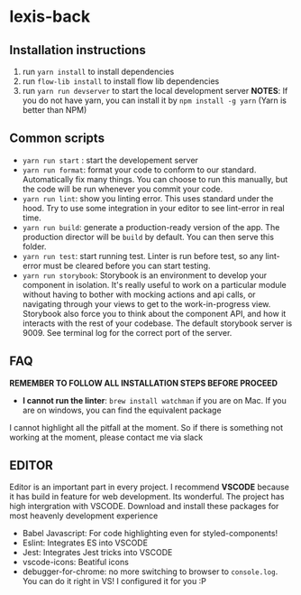 # lexis-back
## Installation instructions
1. run `yarn install` to install dependencies
2. run `flow-lib install` to install flow lib dependencies
3. run `yarn run devserver` to start the local development server
**NOTES**: If you do not have yarn, you can install it by `npm install -g yarn` (Yarn is better than NPM)
## Common scripts
* `yarn run start` : start the developement server
* `yarn run format`: format your code to conform to our standard. Automatically fix many things. You can choose to run this manually, but the code will be run whenever you commit your code.
* `yarn run lint`: show you linting error. This uses standard under the hood. Try to use some integration in your editor to see lint-error in real time.
* `yarn run build`: generate a production-ready version of the app. The production director will be `build` by default. You can then serve this folder.
* `yarn run test`: start running test. Linter is run before test, so any lint-error must be cleared before you can start testing.
* `yarn run storybook`: Storybook is an environment to develop your component in isolation. It's really useful to work on a particular module without having to bother with mocking actions and api calls, or navigating through your views to get to the work-in-progress view. Storybook also force you to think about the component API, and how it interacts with the rest of your codebase. The default storybook server is 9009. See terminal log for the correct port of the server.

## FAQ
**REMEMBER TO FOLLOW ALL INSTALLATION STEPS BEFORE PROCEED**
* **I cannot run the linter**: `brew install watchman` if you are on Mac. If you are on windows, you can find the equivalent package

I cannot highlight all the pitfall at the moment. So if there is something not working at the moment, please contact me via slack

## EDITOR
Editor is an important part in every project. I recommend **VSCODE** because it has build in feature for web development. Its wonderful.
The project has high intergration with VSCODE. Download and install these packages for most heavenly development experience
* Babel Javascript: For code highlighting even for styled-components!
* Eslint: Integrates ES into VSCODE
* Jest: Integrates Jest tricks into VSCODE
* vscode-icons: Beatiful icons
* debugger-for-chrome: no more switching to browser to `console.log`. You can do it right in VS! I configured it for you :P
